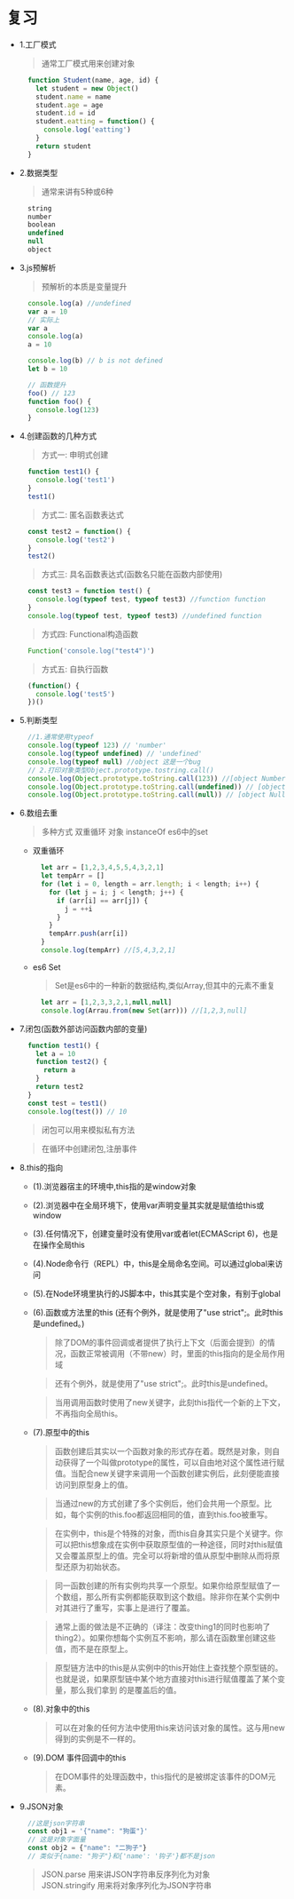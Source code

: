 # 复习
- 1.工厂模式
  > 通常工厂模式用来创建对象
  ```javascript
    function Student(name, age, id) {
      let student = new Object()
      student.name = name
      student.age = age
      student.id = id
      student.eatting = function() {
        console.log('eatting')
      }
      return student
    }
  ```
- 2.数据类型
  > 通常来讲有5种或6种
  ```javascript
    string 
    number
    boolean
    undefined
    null
    object
  ```

- 3.js预解析
  > 预解析的本质是变量提升
  ```javascript
    console.log(a) //undefined
    var a = 10
    // 实际上
    var a
    console.log(a)
    a = 10

    console.log(b) // b is not defined
    let b = 10

    // 函数提升
    foo() // 123
    function foo() {
      console.log(123)
    }
  ```

- 4.创建函数的几种方式
  > 方式一: 申明式创建
  ```javascript
    function test1() {
      console.log('test1')
    }
    test1()
  ```
  > 方式二: 匿名函数表达式
  ```javascript
    const test2 = function() {
      console.log('test2')
    }
    test2()
  ```
  > 方式三: 具名函数表达式(函数名只能在函数内部使用)
  ```javascript
    const test3 = function test() {
      console.log(typeof test, typeof test3) //function function
    }  
    console.log(typeof test, typeof test3) //undefined function
  ```
  > 方式四: Functional构造函数
  ```javascript
    Function('console.log("test4")')
  ```
  > 方式五: 自执行函数
  ```javascript
    (function() {
      console.log('test5')
    })()
  ```

- 5.判断类型
  ```javascript
    //1.通常使用typeof
    console.log(typeof 123) // 'number'
    console.log(typeof undefined) // 'undefined'
    console.log(typeof null) //object 这是一个bug
    // 2.打印对象类型Object.prototype.tostring.call()
    console.log(Object.prototype.toString.call(123)) //[object Number]
    console.log(Object.prototype.toString.call(undefined)) // [object Undefined]
    console.log(Object.prototype.toString.call(null)) // [object Null]
  ```

- 6.数组去重
  > 多种方式 双重循环 对象 instanceOf es6中的set
  - 双重循环
    ```javascript
      let arr = [1,2,3,4,5,5,4,3,2,1]
      let tempArr = []
      for (let i = 0, length = arr.length; i < length; i++) {
        for (let j = i; j < length; j++) {
          if (arr[i] == arr[j]) {
            j = ++i
          }
        }
        tempArr.push(arr[i])
      }
      console.log(tempArr) //[5,4,3,2,1]
    ```
  - es6 Set
    > Set是es6中的一种新的数据结构,类似Array,但其中的元素不重复
    ```javascript
      let arr = [1,2,3,3,2,1,null,null]
      console.log(Arrau.from(new Set(arr))) //[1,2,3,null]
    ```
  
- 7.闭包(函数外部访问函数内部的变量)
  ```javascript
    function test1() {
      let a = 10
      function test2() {
        return a
      }
      return test2
    }
    const test = test1()
    console.log(test()) // 10
  ```
  > 闭包可以用来模拟私有方法

  > 在循环中创建闭包,注册事件

- 8.this的指向
  - (1).浏览器宿主的环境中,this指的是window对象
  - (2).浏览器中在全局环境下，使用var声明变量其实就是赋值给this或window
  - (3).任何情况下，创建变量时没有使用var或者let(ECMAScript 6)，也是在操作全局this
  - (4).Node命令行（REPL）中，this是全局命名空间。可以通过global来访问
  - (5).在Node环境里执行的JS脚本中，this其实是个空对象，有别于global
  - (6).函数或方法里的this (还有个例外，就是使用了"use strict";。此时this是undefined。)
    > 除了DOM的事件回调或者提供了执行上下文（后面会提到）的情况，函数正常被调用（不带new）时，里面的this指向的是全局作用域

    > 还有个例外，就是使用了"use strict";。此时this是undefined。

    > 当用调用函数时使用了new关键字，此刻this指代一个新的上下文，不再指向全局this。
  - (7).原型中的this
    > 函数创建后其实以一个函数对象的形式存在着。既然是对象，则自动获得了一个叫做prototype的属性，可以自由地对这个属性进行赋值。当配合new关键字来调用一个函数创建实例后，此刻便能直接访问到原型身上的值。

    > 当通过new的方式创建了多个实例后，他们会共用一个原型。比如，每个实例的this.foo都返回相同的值，直到this.foo被重写。

    > 在实例中，this是个特殊的对象，而this自身其实只是个关键字。你可以把this想象成在实例中获取原型值的一种途径，同时对this赋值又会覆盖原型上的值。完全可以将新增的值从原型中删除从而将原型还原为初始状态。

    > 同一函数创建的所有实例均共享一个原型。如果你给原型赋值了一个数组，那么所有实例都能获取到这个数组。除非你在某个实例中对其进行了重写，实事上是进行了覆盖。

    > 通常上面的做法是不正确的（译注：改变thing1的同时也影响了thing2）。如果你想每个实例互不影响，那么请在函数里创建这些值，而不是在原型上。

    > 原型链方法中的this是从实例中的this开始住上查找整个原型链的。也就是说，如果原型链中某个地方直接对this进行赋值覆盖了某个变量，那么我们拿到 的是覆盖后的值。

  - (8).对象中的this
    > 可以在对象的任何方法中使用this来访问该对象的属性。这与用new得到的实例是不一样的。
  
  - (9).DOM 事件回调中的this
    > 在DOM事件的处理函数中，this指代的是被绑定该事件的DOM元素。

- 9.JSON对象
  ```javascript
    //这是json字符串
    const obj1 = '{"name": "狗蛋"}'
    // 这是对象字面量
    const obj2 = {"name": "二狗子"}
    // 类似于{name: "狗子"}和{'name': '钩子'}都不是json
  ```
  > JSON.parse 用来讲JSON字符串反序列化为对象</br>
  > JSON.stringify 用来将对象序列化为JSON字符串